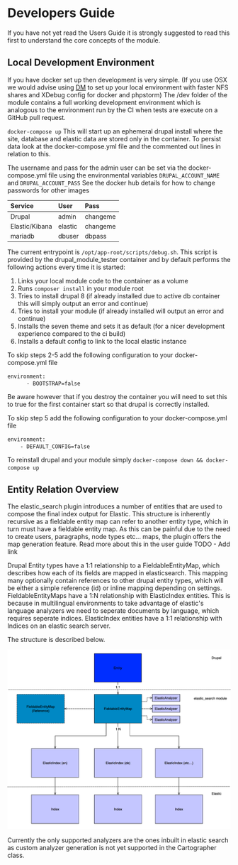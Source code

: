 # Developers Guide

If you have not yet read the Users Guide it is strongly suggested to read this first to understand the core concepts of the module.

## Local Development Environment

If you have docker set up then development is very simple. (If you use OSX we would advise using [DM](https://github.com/twhiston/dm) to set up your local environment with faster NFS shares and XDebug config for docker and phpstorm)
The /dev folder of the module contains a full working development environment which is analogous to the environment run by the CI when tests are execute on a GitHub pull request.

`docker-compose up`
This will start up an ephemeral drupal install where the site, database and elastic data are stored only in the container. To persist data look at the docker-compose.yml file and the commented out lines in relation to this.

The username and pass for the admin user can be set via the docker-compose.yml file using the environmental variables `DRUPAL_ACCOUNT_NAME` and `DRUPAL_ACCOUNT_PASS`
See the docker hub details for how to change passwords for other images

| Service        | User    | Pass     |
|:---------------|:--------|:---------|
| Drupal         | admin   | changeme |
| Elastic/Kibana | elastic | changeme |
| mariadb        | dbuser  | dbpass   |


The current entrypoint is `/opt/app-root/scripts/debug.sh`. This script is provided by the drupal_module_tester container and by default performs the following actions every time it is started:

1. Links your local module code to the container as a volume
2. Runs `composer install` in your module root
3. Tries to install drupal 8 (if already installed due to active db container this will simply output an error and continue)
4. Tries to install your module (if already installed will output an error and continue)
5. Installs the seven theme and sets it as default (for a nicer development experience compared to the ci build)
6. Installs a default config to link to the local elastic instance

To skip steps 2-5 add the following configuration to your docker-compose.yml file
```
environment:
      - BOOTSTRAP=false
```
Be aware however that if you destroy the container you will need to set this to true for the first container start so that drupal is correctly installed.

To skip step 5 add the following configuration to your docker-compose.yml file
```
environment:
    - DEFAULT_CONFIG=false
```

To reinstall drupal and your module simply `docker-compose down && docker-compose up`

## Entity Relation Overview

The elastic_search plugin introduces a number of entities that are used to compose the final index output for Elastic.
This structure is inherently recursive as a fieldable entity map can refer to another entity type, which in turn must have a fieldable entity map.
As this can be painful due to the need to create users, paragraphs, node types etc... maps, the plugin offers the map generation feature. Read more about this in the user guide
TODO - Add link

Drupal Entity types have a 1:1 relationship to a FieldableEntityMap, which describes how each of its fields are mapped in elasticsearch. This mapping many optionally contain references to other drupal entity types, which will be either a simple reference (id) or inline mapping depending on settings.
FieldableEntityMaps have a 1:N relationship with ElasticIndex entities. This is because in multilingual environments to take advantage of elastic's language analyzers we need to seperate documents by language, which requires seperate indices.
ElasticIndex entities have a 1:1 relationship with Indices on an elastic search server.

The structure is described below.

![alt text](./../images/Overview.png "Overview")

Currently the only supported analyzers are the ones inbuilt in elastic search as custom analyzer generation is not yet supported in the Cartographer class.